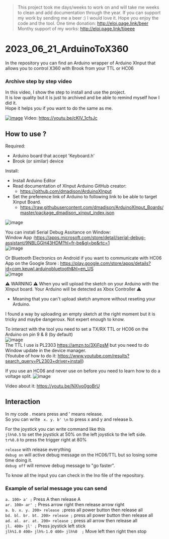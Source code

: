 > This project took me days/weeks to work on and will take me weeks to clean and add documentation through the year.
If you can support my work by sending me a beer :) I would love it. Hope you enjoy the code and the tool.
> One time donation: http://eloi.page.link/beer  
> Monthy support of my works: http://eloi.page.link/tipeee  

# 2023_06_21_ArduinoToX360
In the repository you can find an Arduino wrapper of  Arduino XInput that allows you to control X360 with Brook from your TTL or HC06


### Archive step by step video

In this video, I show the step to install and use the project.  
It is low quality but it is just to archived and be able to remind myself how I did it.  
Hope it helps you if you want to do the same as me.  

[![image](https://github.com/EloiStree/2023_06_21_ArduinoToX360/assets/20149493/af2f3635-20b3-432a-9b5c-5eed4a6ee2cf)](https://youtu.be/cKlV_1cfsJc)
Video: https://youtu.be/cKlV_1cfsJc  


## How to use ?

Required: 
- Arduino board that accept 'Keyboard.h'
- Brook (or similar) device

Install:  
- Install Arduino Editor
- Read documentation of XInput Arduino GitHub creator:
  - https://github.com/dmadison/ArduinoXInput
- Set the preference link of Arduino to following link to be able to target Xinput Board.
  - https://raw.githubusercontent.com/dmadison/ArduinoXInput_Boards/master/package_dmadison_xinput_index.json
 
![image](https://github.com/EloiStree/2023_06_21_ArduinoToX360/assets/20149493/f2ce191f-7c30-4fd9-b89f-73645d572f13)

You can install Serial Debug Assitance on Window:  
Window App :https://apps.microsoft.com/store/detail/serial-debug-assistant/9NBLGGH43HDM?hl=fr-be&gl=be&rtc=1  
![image](https://github.com/EloiStree/2023_06_21_ArduinoToX360/assets/20149493/0ac98b37-984a-41b6-845a-4cfaeba7b05e)  

Or Bluetooth Electronics on Android if you want to communicate with HC06    
App on the Google Store : https://play.google.com/store/apps/details?id=com.keuwl.arduinobluetooth&hl=en_US  
![image](https://github.com/EloiStree/2023_06_21_ArduinoToX360/assets/20149493/33357ab3-8be6-4686-9293-8bf0ec639b58)



⚠️ WARNING ⚠️ When you will upload the sketch on your Arduino with the XInput board. Your Arduino will be detected as Xbox Controller ⚠️
- Meaning that you can't upload sketch anymore without reseting your Arduino.  
  
I found a way by uploading an empty sketch at the right moment but it is tricky and maybe dangeroux. Not expert enough to know.  


To interact with the tool you need to set a TX/RX TTL or HC06 on the Arduino on pin 9 & 8 (by default)  
![image](https://github.com/EloiStree/2023_06_21_ArduinoToX360/assets/20149493/1c91fae3-42a9-41a2-8b8e-d281abeabfc7)  
The TTL I use is  PL2303 https://amzn.to/3XjFpsM but you need to do Window update in the device manager.  
(Youtube of how to do it: https://www.youtube.com/results?search_query=PL2303+driver+install)   

If you use an HC06 and never use on before you need to learn how to do a voltage split.
![image](https://github.com/EloiStree/2023_06_21_ArduinoToX360/assets/20149493/4bf54c29-52ba-4031-9d99-657d1ba86a69)

Video about it: https://youtu.be/NXlyo0goBrU


## Interaction

In my code . means press and ' means release.  
So you can write ` x. y. b' \n` to press x and y and release b.

For the joystick you can write command like this    
`jlh%0.5` to set the joystick at  50% on the left joystick to the left side.    
`tr%0.8` to press the trigger right at 80%     

`release` with release everything  
`debug on` will active debug message on the HC06/TTL but so losing some time doing it.  
`debug off` will remove debug message to "go faster".  

To know all the input you can check in the Ino file of the repository.
 

### Example of serial message you can send

`a. 100> a' ;` Press A then release A  
`ar. 100> ar' ;` Press arrow right then release arrow right  
`a. b. x. y. 200> release ;`press all power button then release all  
`bd. bl. br. bt. 200> release ;` press all power button then release all  
`ad. al. ar. at. 200> release ;` press all arrow then release all  
`jl. 400> jl' ;` Press joystick left stick  
`jlh%1.0 400> jlh%-1.0 400> jlh%0  ;` Move left then right then stop  
  




